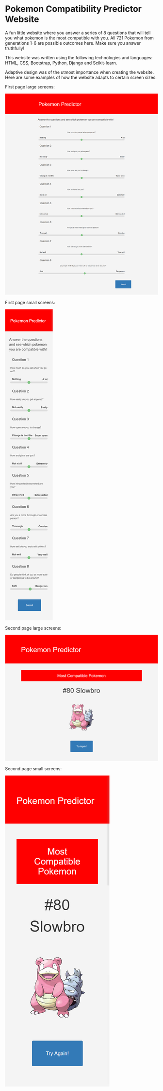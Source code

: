 # Pokemon Compatibility Predictor Website

A fun little website where you answer a series of 8 questions that will tell you what pokemon is the most compatible with you. All 721 Pokemon from generations 1-6 are possible outcomes here. Make sure you answer truthfully!

This website was written using the following technologies and languages: HTML, CSS, Bootstrap, Python, Django and Scikit-learn.

Adaptive design was of the utmost importance when creating the website. Here are some examples of how the website adapts to certain screen sizes:

First page large screens:

![](images/first.png)

First page small screens:

![](images/mobilefirst.png)

Second page large screens:

![](images/second.png)

Second page small screens:

![](images/mobilesecond.png)